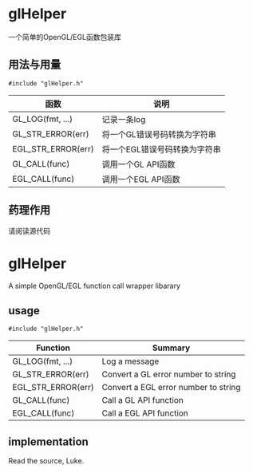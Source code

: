 # glHelper
一个简单的OpenGL/EGL函数包装库

## 用法与用量
    #include "glHelper.h"
| 函数                 | 说明                      |
| ------------------- | ------------------------ |
| GL_LOG(fmt, ...)    | 记录一条log                |
| GL_STR_ERROR(err)   | 将一个GL错误号码转换为字符串   |
| EGL_STR_ERROR(err)  | 将一个EGL错误号码转换为字符串  |
| GL_CALL(func)       | 调用一个GL API函数          |
| EGL_CALL(func)      | 调用一个EGL API函数         |

## 药理作用
请阅读源代码

# glHelper
A simple OpenGL/EGL function call wrapper libarary

## usage
    #include "glHelper.h"
| Function            | Summary                             |
| ------------------- | ----------------------------------- |
| GL_LOG(fmt, ...)    | Log a message                       |
| GL_STR_ERROR(err)   | Convert a GL error number to string |
| EGL_STR_ERROR(err)  | Convert a EGL error number to string|
| GL_CALL(func)       | Call a GL API function              |
| EGL_CALL(func)      | Call a EGL API function             |

## implementation
Read the source, Luke.
